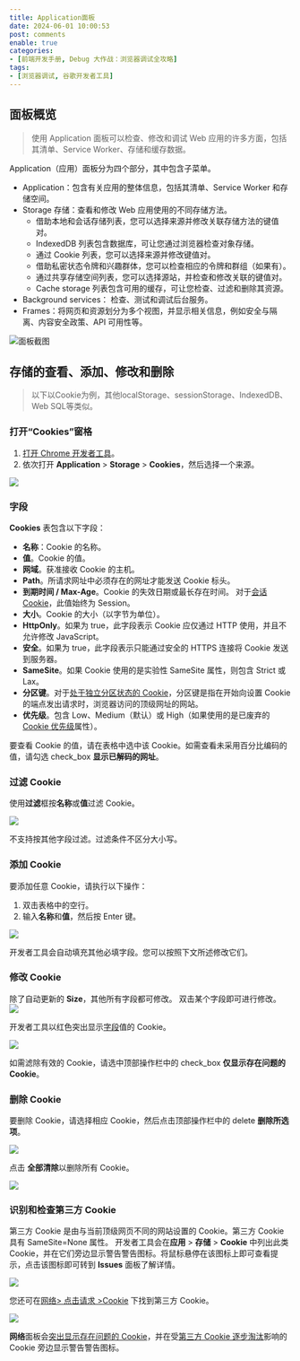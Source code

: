 ```yaml
---
title: Application面板
date: 2024-06-01 10:00:53
post: comments
enable: true
categories: 
- [前端开发手册, Debug 大作战：浏览器调试全攻略]
tags: 
- [浏览器调试, 谷歌开发者工具]
---
```


## 面板概览

> 使用 Application 面板可以检查、修改和调试 Web 应用的许多方面，包括其清单、Service Worker、存储和缓存数据。

Application（应用）面板分为四个部分，其中包含子菜单。

+ Application：包含有关应用的整体信息，包括其清单、Service Worker 和存储空间。
+ Storage 存储：查看和修改 Web 应用使用的不同存储方法。
  - 借助本地和会话存储列表，您可以选择来源并修改关联存储方法的键值对。
  - IndexedDB 列表包含数据库，可让您通过浏览器检查对象存储。
  - 通过 Cookie 列表，您可以选择来源并修改键值对。
  - 借助私密状态令牌和兴趣群体，您可以检查相应的令牌和群组（如果有）。
  - 通过共享存储空间列表，您可以选择源站，并检查和修改关联的键值对。
  - Cache storage 列表包含可用的缓存，可让您检查、过滤和删除其资源。
+ Background services： 检查、测试和调试后台服务。
+ Frames：将网页和资源划分为多个视图，并显示相关信息，例如安全与隔离、内容安全政策、API 可用性等。

![面板截图](../../img/frontendGuide/actualCombat/browserDebug/chrome-devtools-7-1.png)


## 存储的查看、添加、修改和删除

> 以下以Cookie为例，其他localStorage、sessionStorage、IndexedDB、Web SQL等类似。
### 打开“Cookies”窗格
1. [打开 Chrome 开发者工具](https://developer.chrome.com/docs/devtools/open?hl=zh-cn)。
2. 依次打开 **Application** > **Storage** > **Cookies**，然后选择一个来源。

![](../../img/frontendGuide/actualCombat/browserDebug/chrome-devtools-7-2.png)

### 字段
**Cookies** 表包含以下字段：

- **名称**：Cookie 的名称。
- **值**。Cookie 的值。
- **网域**。获准接收 Cookie 的主机。
- **Path**。所请求网址中必须存在的网址才能发送 Cookie 标头。
- **到期时间 / Max-Age**。Cookie 的失效日期或最长存在时间。 对于[会话 Cookie](https://developer.mozilla.org/docs/Web/HTTP/Cookies#define_the_lifetime_of_a_cookie)，此值始终为 Session。
- **大小**。Cookie 的大小（以字节为单位）。
- **HttpOnly**。如果为 true，此字段表示 Cookie 应仅通过 HTTP 使用，并且不允许修改 JavaScript。
- **安全**。如果为 true，此字段表示只能通过安全的 HTTPS 连接将 Cookie 发送到服务器。
- **SameSite**。如果 Cookie 使用的是实验性 SameSite 属性，则包含 Strict 或 Lax。
- **分区键**。对于[处于独立分区状态的 Cookie](https://developer.chrome.com/docs/privacy-sandbox/chips?hl=zh-cn)，分区键是指在开始向设置 Cookie 的端点发出请求时，浏览器访问的顶级网址的网站。
- **优先级**。包含 Low、Medium（默认）或 High（如果使用的是已废弃的 [Cookie 优先级](https://bugs.chromium.org/p/chromium/issues/detail?id=232693)属性）。

要查看 Cookie 的值，请在表格中选中该 Cookie。如需查看未采用百分比编码的值，请勾选 check_box **显示已解码的网址**。
### 过滤 Cookie
使用**过滤**框按**名称**或**值**过滤 Cookie。

![](../../img/frontendGuide/actualCombat/browserDebug/chrome-devtools-7-3.png)

不支持按其他字段过滤。过滤条件不区分大小写。
### 添加 Cookie
要添加任意 Cookie，请执行以下操作：

1. 双击表格中的空行。
2. 输入**名称**和**值**，然后按 Enter 键。

![](../../img/frontendGuide/actualCombat/browserDebug/chrome-devtools-7-4.gif)

开发者工具会自动填充其他必填字段。您可以按照下文所述修改它们。
### 修改 Cookie
除了自动更新的 **Size**，其他所有字段都可修改。
双击某个字段即可进行修改。
![](../../img/frontendGuide/actualCombat/browserDebug/chrome-devtools-7-5.png)

开发者工具以红色突出显示[字段](https://developer.chrome.com/docs/devtools/application/cookies?hl=zh-cn#fields)值的 Cookie。

![](../../img/frontendGuide/actualCombat/browserDebug/chrome-devtools-7-6.png)

如需滤除有效的 Cookie，请选中顶部操作栏中的 check_box **仅显示存在问题的 Cookie**。
### 删除 Cookie
要删除 Cookie，请选择相应 Cookie，然后点击顶部操作栏中的 delete **删除所选项**。

![](../../img/frontendGuide/actualCombat/browserDebug/chrome-devtools-7-7.png)

点击 **全部清除**以删除所有 Cookie。

![](../../img/frontendGuide/actualCombat/browserDebug/chrome-devtools-7-8.png)

### 识别和检查第三方 Cookie
第三方 Cookie 是由与当前顶级网页不同的网站设置的 Cookie。第三方 Cookie 具有 SameSite=None 属性。
开发者工具会在**应用** > **存储** > **Cookie** 中列出此类 Cookie，并在它们旁边显示警告警告图标。将鼠标悬停在该图标上即可查看提示，点击该图标即可转到 **Issues** 面板了解详情。

![](../../img/frontendGuide/actualCombat/browserDebug/chrome-devtools-7-9.png)

您还可在[网络> 点击请求 >Cookie](https://developer.chrome.com/docs/devtools/network/reference?hl=zh-cn#cookies) 下找到第三方 Cookie。

![](../../img/frontendGuide/actualCombat/browserDebug/chrome-devtools-7-10.png)

**网络**面板会[突出显示存在问题的 Cookie](https://developer.chrome.com/docs/devtools/network/reference?hl=zh-cn#show-blocked-cookies)，并在受[第三方 Cookie 逐步淘汰](https://developer.chrome.com/privacy-sandbox/3pcd?hl=zh-cn)影响的 Cookie 旁边显示警告警告图标。

